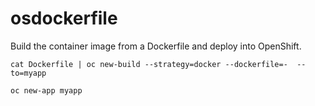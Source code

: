 # osdockerfile

Build the container image from a Dockerfile
and deploy into OpenShift.

```cat Dockerfile | oc new-build --strategy=docker --dockerfile=-  --to=myapp```

```oc new-app myapp```
